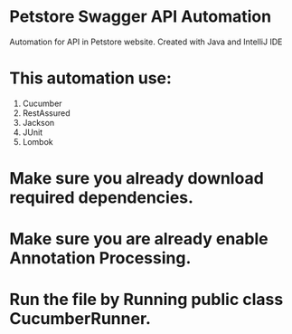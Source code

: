 # Petstore Swagger API Automation
Automation for API in Petstore website.
Created with Java and IntelliJ IDE

# This automation use:
1. Cucumber
2. RestAssured
3. Jackson
4. JUnit
5. Lombok

# Make sure you already download required dependencies.
# Make sure you are already enable Annotation Processing.
# Run the file by Running public class CucumberRunner.